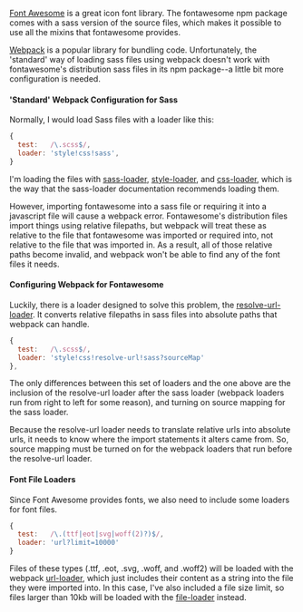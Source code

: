 [Font Awesome](http://fontawesome.io/) is a great icon font library. The fontawesome npm package comes with a sass version of the source files, which makes it possible to use all the mixins that fontawesome provides.

[Webpack](https://webpack.github.io/) is a popular library for bundling code. Unfortunately, the 'standard' way of loading sass files using webpack doesn't work with fontawesome's distribution sass files in its npm package--a little bit more configuration is needed. 

#### 'Standard' Webpack Configuration for Sass 

Normally, I would load Sass files with a loader like this: 

```javascript 
{
  test:   /\.scss$/, 
  loader: 'style!css!sass',
}
``` 
<!-- {.data-read-only} -->


I'm loading the files with  [sass-loader](https://www.npmjs.com/package/sass-loader), [style-loader](https://www.npmjs.com/package/style-loader), and [css-loader](https://www.npmjs.com/package/css-loader), which is the way that the sass-loader documentation recommends loading them. 

However, importing fontawesome into a sass file or requiring it into a javascript file will cause a webpack error. Fontawesome's distribution files import things using relative filepaths, but webpack will treat these as relative to the file that fontawesome was imported or required into, not relative to the file that was imported in. As a result, all of those relative paths become invalid, and webpack won't be able to find any of the font files it needs. 

#### Configuring Webpack for Fontawesome 

Luckily, there is a loader designed to solve this problem, the [resolve-url-loader](https://www.npmjs.com/package/resolve-url-loader). It converts relative filepaths in sass files into absolute paths that webpack can handle. 

```javascript
{
  test:   /\.scss$/, 
  loader: 'style!css!resolve-url!sass?sourceMap'
},
```

The only differences between this set of loaders and the one above are the inclusion of the resolve-url loader after the sass loader (webpack loaders run from right to left for some reason), and turning on source mapping for the sass loader. 

Because the resolve-url loader needs to translate relative urls into absolute urls, it needs to know where the import statements it alters came from. So, source mapping must be turned on for the webpack loaders that run before the resolve-url loader. 

#### Font File Loaders 

Since Font Awesome provides fonts, we also need to include some loaders for font files.  

```javascript 
{ 
  test:   /\.(ttf|eot|svg|woff(2)?)$/, 
  loader: 'url?limit=10000'
}
```

Files of these types (.ttf, .eot, .svg, .woff, and .woff2) will be loaded with the webpack [url-loader](https://www.npmjs.com/package/url-loader), which just includes their content as a string into the file they were imported into. In this case, I've also included a file size limit, so files larger than 10kb will be loaded with the [file-loader](https://www.npmjs.com/package/file-loader) instead. 

